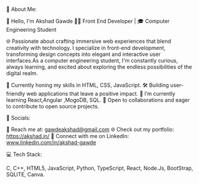 💫 About Me:

👋 Hello, I'm Akshad Gawde
👨‍💻 Front End Developer | 🎓 Computer Engineering Student

🌐 Passionate about crafting immersive web experiences that blend creativity with technology. I specialize in front-end development, transforming design concepts into elegant and interactive user interfaces.As a computer engineering student, I'm constantly curious, always learning, and excited about exploring the endless possibilities of the digital realm.

🚀 Currently honing my skills in HTML, CSS, JavaScript.
🛠️ Building user-friendly web applications that leave a positive impact.
🌱 I’m currently learning React,Angular ,MogoDB, SQL.
🤝 Open to collaborations and eager to contribute to open source projects.


📢 Socials:

📧 Reach me at: gawdeakshad@gmail.com
🌐 Check out my portfolio: https://akshad.in/
📱 Connect with me on LinkedIn: www.linkedin.com/in/akshad-gawde

💻 Tech Stack:

C, C++, HTML5, JavaScript, Python, TypeScript, React, Node.Js, BootStrap, SQLITE, Canva.

<!---
AkshadGawde/AkshadGawde is a ✨ special ✨ repository because its `README.md` (this file) appears on your GitHub profile.
You can click the Preview link to take a look at your changes.
--->
